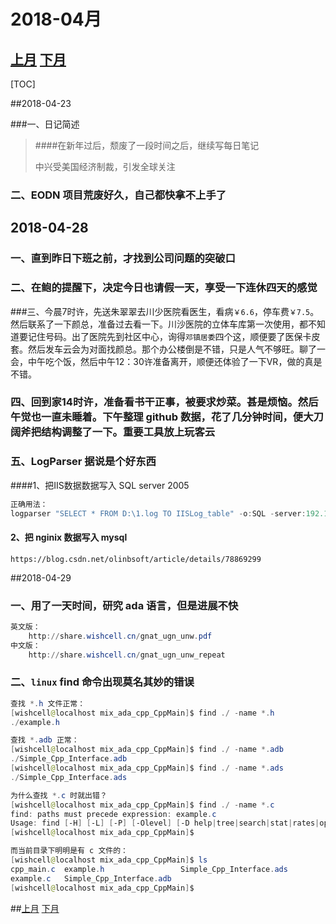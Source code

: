 # 2018-04月

## [上月](../2018/2018-01.html)                                                        [下月](./2018-03.html)   <span id="jump"></span>

[TOC]

##2018-04-23

###一、日记简述

> ####在新年过后，颓废了一段时间之后，继续写每日笔记
>
> 中兴受美国经济制裁，引发全球关注

### 二、EODN 项目荒废好久，自己都快拿不上手了



 ## 2018-04-28

### 一、直到昨日下班之前，才找到公司问题的突破口

### 二、在鲍的提醒下，决定今日也请假一天，享受一下连休四天的感觉

###三、今晨7时许，先送朱翠翠去川少医院看医生，看病`￥6.6`，停车费`￥7.5`。然后联系了一下颜总，准备过去看一下。川沙医院的立体车库第一次使用，都不知道要记住号码。出了医院先到社区中心，询得`邓镇居委`四个这，顺便要了医保卡皮套。然后发车云会为对面找颜总。那个办公楼倒是不错，只是人气不够旺。聊了一会，中午吃个饭，然后中午12：30许准备离开，顺便还体验了一下VR，做的真是不错。

### 四、回到家14时许，准备看书干正事，被要求炒菜。甚是烦恼。然后午觉也一直未睡着。下午整理 github 数据，花了几分钟时间，便大刀阔斧把结构调整了一下。重要工具放上玩客云

### 五、LogParser 据说是个好东西

####1、把IIS数据数据写入 SQL server 2005

```powershell
正确用法：
logparser "SELECT * FROM D:\1.log TO IISLog_table" -o:SQL -server:192.168.1.88 -driver:"SQL Server" -database:Test -username:sa -password:111111 -createtable:ON
```

#### 2、把 nginix 数据写入 mysql

```
https://blog.csdn.net/olinbsoft/article/details/78869299
```



##2018-04-29

### 一、用了一天时间，研究 ada 语言，但是进展不快

```powershell
英文版：
	http://share.wishcell.cn/gnat_ugn_unw.pdf
中文版：
	http://share.wishcell.cn/gnat_ugn_unw_repeat
```



### 二、`linux` find 命令出现莫名其妙的错误

```powershell
查找 *.h 文件正常：
[wishcell@localhost mix_ada_cpp_CppMain]$ find ./ -name *.h
./example.h

查找 *.adb 正常：
[wishcell@localhost mix_ada_cpp_CppMain]$ find ./ -name *.adb
./Simple_Cpp_Interface.adb
[wishcell@localhost mix_ada_cpp_CppMain]$ find ./ -name *.ads
./Simple_Cpp_Interface.ads

为什么查找 *.c 时就出错？
[wishcell@localhost mix_ada_cpp_CppMain]$ find ./ -name *.c
find: paths must precede expression: example.c
Usage: find [-H] [-L] [-P] [-Olevel] [-D help|tree|search|stat|rates|opt|exec] [path...] [expression]
[wishcell@localhost mix_ada_cpp_CppMain]$

而当前目录下明明是有 c 文件的：
[wishcell@localhost mix_ada_cpp_CppMain]$ ls
cpp_main.c  example.h                 Simple_Cpp_Interface.ads
example.c   Simple_Cpp_Interface.adb
[wishcell@localhost mix_ada_cpp_CppMain]$
```



##[上月](../2018/2018-01.html)                                                        [下月](./2018-03.html)  
